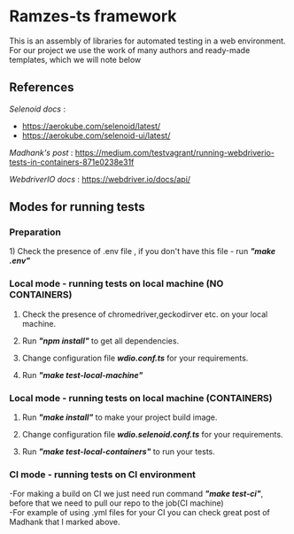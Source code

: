 # Ramzes-ts framework
This is an assembly of libraries for automated testing in a web environment. 
For our project we use the work of many authors and ready-made templates, which we will note below

<h2>References</h2>

*Selenoid docs* :
- https://aerokube.com/selenoid/latest/
- https://aerokube.com/selenoid-ui/latest/

*Madhank's post* :
https://medium.com/testvagrant/running-webdriverio-tests-in-containers-871e0238e31f

*WebdriverIO docs* :
https://webdriver.io/docs/api/


<h2>Modes for running tests</h2>  
<h3>Preparation</h3>  
1) Check the presence of .env file , if you don't have this file - run <strong><em>"make .env"</strong></em>  

<h3>Local mode - running tests on local machine (NO CONTAINERS)</h3> 

1) Check the presence of chromedriver,geckodirver etc. on your local machine.
 
2) Run <strong><em> "npm install"</strong></em> to get all dependencies.  

3) Change configuration file <strong><em>wdio.conf.ts</strong></em> for your requirements. 
 
4) Run <strong><em>"make test-local-machine"</strong></em>  

<h3>Local mode - running tests on local machine (CONTAINERS)</h3> 

1) Run <strong><em>"make install"</strong></em> to make your project build image. 
  
2) Change configuration file <strong><em>wdio.selenoid.conf.ts</strong></em> for your requirements.  
 
3) Run <strong><em>"make test-local-containers"</strong></em> to run your tests.  


<h3>CI mode - running tests on CI environment</h3>  

-For making a build on CI we just need run command  <strong><em>"make test-ci"</strong></em>, before that we need to pull our repo to the job(CI machine)  
-For example of using .yml files for your CI you can check great post of Madhank that I marked above.  


